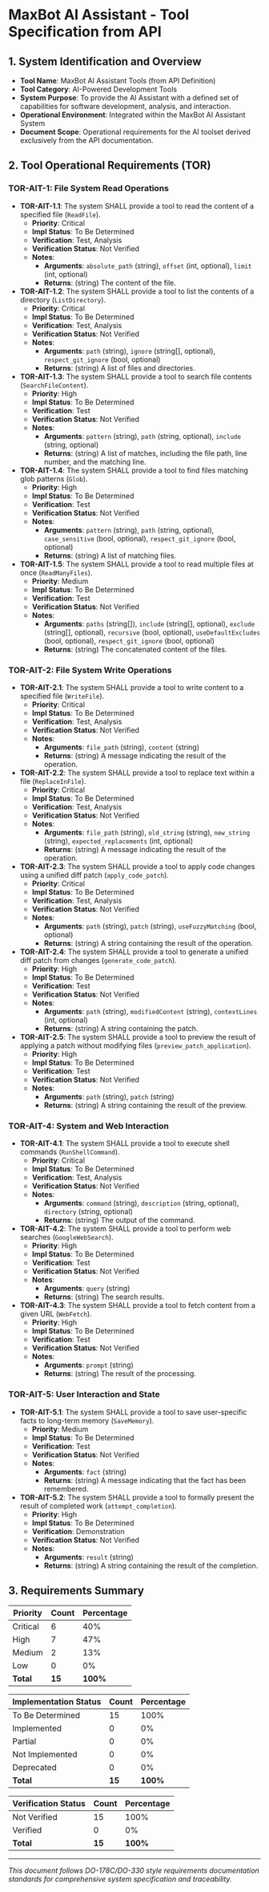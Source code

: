 # MaxBot AI Assistant - Tool Specification from API

## 1. System Identification and Overview

- **Tool Name**: MaxBot AI Assistant Tools (from API Definition)
- **Tool Category**: AI-Powered Development Tools
- **System Purpose**: To provide the AI Assistant with a defined set of capabilities for software development, analysis, and interaction.
- **Operational Environment**: Integrated within the MaxBot AI Assistant System
- **Document Scope**: Operational requirements for the AI toolset derived exclusively from the API documentation.

## 2. Tool Operational Requirements (TOR)

### TOR-AIT-1: File System Read Operations

- **TOR-AIT-1.1**: The system SHALL provide a tool to read the content of a specified file (`ReadFile`).
  - **Priority**: Critical
  - **Impl Status**: To Be Determined
  - **Verification**: Test, Analysis
  - **Verification Status**: Not Verified
  - **Notes**: 
    - **Arguments**: `absolute_path` (string), `offset` (int, optional), `limit` (int, optional)
    - **Returns**: (string) The content of the file.
- **TOR-AIT-1.2**: The system SHALL provide a tool to list the contents of a directory (`ListDirectory`).
  - **Priority**: Critical
  - **Impl Status**: To Be Determined
  - **Verification**: Test, Analysis
  - **Verification Status**: Not Verified
  - **Notes**:
    - **Arguments**: `path` (string), `ignore` (string[], optional), `respect_git_ignore` (bool, optional)
    - **Returns**: (string) A list of files and directories.
- **TOR-AIT-1.3**: The system SHALL provide a tool to search file contents (`SearchFileContent`).
  - **Priority**: High
  - **Impl Status**: To Be Determined
  - **Verification**: Test
  - **Verification Status**: Not Verified
  - **Notes**:
    - **Arguments**: `pattern` (string), `path` (string, optional), `include` (string, optional)
    - **Returns**: (string) A list of matches, including the file path, line number, and the matching line.
- **TOR-AIT-1.4**: The system SHALL provide a tool to find files matching glob patterns (`Glob`).
  - **Priority**: High
  - **Impl Status**: To Be Determined
  - **Verification**: Test
  - **Verification Status**: Not Verified
  - **Notes**:
    - **Arguments**: `pattern` (string), `path` (string, optional), `case_sensitive` (bool, optional), `respect_git_ignore` (bool, optional)
    - **Returns**: (string) A list of matching files.
- **TOR-AIT-1.5**: The system SHALL provide a tool to read multiple files at once (`ReadManyFiles`).
  - **Priority**: Medium
  - **Impl Status**: To Be Determined
  - **Verification**: Test
  - **Verification Status**: Not Verified
  - **Notes**:
    - **Arguments**: `paths` (string[]), `include` (string[], optional), `exclude` (string[], optional), `recursive` (bool, optional), `useDefaultExcludes` (bool, optional), `respect_git_ignore` (bool, optional)
    - **Returns**: (string) The concatenated content of the files.

### TOR-AIT-2: File System Write Operations

- **TOR-AIT-2.1**: The system SHALL provide a tool to write content to a specified file (`WriteFile`).
  - **Priority**: Critical
  - **Impl Status**: To Be Determined
  - **Verification**: Test, Analysis
  - **Verification Status**: Not Verified
  - **Notes**:
    - **Arguments**: `file_path` (string), `content` (string)
    - **Returns**: (string) A message indicating the result of the operation.
- **TOR-AIT-2.2**: The system SHALL provide a tool to replace text within a file (`ReplaceInFile`).
  - **Priority**: Critical
  - **Impl Status**: To Be Determined
  - **Verification**: Test, Analysis
  - **Verification Status**: Not Verified
  - **Notes**:
    - **Arguments**: `file_path` (string), `old_string` (string), `new_string` (string), `expected_replacements` (int, optional)
    - **Returns**: (string) A message indicating the result of the operation.
- **TOR-AIT-2.3**: The system SHALL provide a tool to apply code changes using a unified diff patch (`apply_code_patch`).
  - **Priority**: Critical
  - **Impl Status**: To Be Determined
  - **Verification**: Test, Analysis
  - **Verification Status**: Not Verified
  - **Notes**:
    - **Arguments**: `path` (string), `patch` (string), `useFuzzyMatching` (bool, optional)
    - **Returns**: (string) A string containing the result of the operation.
- **TOR-AIT-2.4**: The system SHALL provide a tool to generate a unified diff patch from changes (`generate_code_patch`).
  - **Priority**: High
  - **Impl Status**: To Be Determined
  - **Verification**: Test
  - **Verification Status**: Not Verified
  - **Notes**:
    - **Arguments**: `path` (string), `modifiedContent` (string), `contextLines` (int, optional)
    - **Returns**: (string) A string containing the patch.
- **TOR-AIT-2.5**: The system SHALL provide a tool to preview the result of applying a patch without modifying files (`preview_patch_application`).
  - **Priority**: High
  - **Impl Status**: To Be Determined
  - **Verification**: Test
  - **Verification Status**: Not Verified
  - **Notes**:
    - **Arguments**: `path` (string), `patch` (string)
    - **Returns**: (string) A string containing the result of the preview.

### TOR-AIT-4: System and Web Interaction

- **TOR-AIT-4.1**: The system SHALL provide a tool to execute shell commands (`RunShellCommand`).
  - **Priority**: Critical
  - **Impl Status**: To Be Determined
  - **Verification**: Test, Analysis
  - **Verification Status**: Not Verified
  - **Notes**:
    - **Arguments**: `command` (string), `description` (string, optional), `directory` (string, optional)
    - **Returns**: (string) The output of the command.
- **TOR-AIT-4.2**: The system SHALL provide a tool to perform web searches (`GoogleWebSearch`).
  - **Priority**: High
  - **Impl Status**: To Be Determined
  - **Verification**: Test
  - **Verification Status**: Not Verified
  - **Notes**:
    - **Arguments**: `query` (string)
    - **Returns**: (string) The search results.
- **TOR-AIT-4.3**: The system SHALL provide a tool to fetch content from a given URL (`WebFetch`).
  - **Priority**: High
  - **Impl Status**: To Be Determined
  - **Verification**: Test
  - **Verification Status**: Not Verified
  - **Notes**:
    - **Arguments**: `prompt` (string)
    - **Returns**: (string) The result of the processing.

### TOR-AIT-5: User Interaction and State

- **TOR-AIT-5.1**: The system SHALL provide a tool to save user-specific facts to long-term memory (`SaveMemory`).
  - **Priority**: Medium
  - **Impl Status**: To Be Determined
  - **Verification**: Test
  - **Verification Status**: Not Verified
  - **Notes**:
    - **Arguments**: `fact` (string)
    - **Returns**: (string) A message indicating that the fact has been remembered.
- **TOR-AIT-5.2**: The system SHALL provide a tool to formally present the result of completed work (`attempt_completion`).
  - **Priority**: High
  - **Impl Status**: To Be Determined
  - **Verification**: Demonstration
  - **Verification Status**: Not Verified
  - **Notes**:
    - **Arguments**: `result` (string)
    - **Returns**: (string) A string containing the result of the completion.

## 3. Requirements Summary

| Priority | Count | Percentage |
|----------|-------|------------|
| Critical | 6     | 40%        |
| High     | 7     | 47%        |
| Medium   | 2     | 13%        |
| Low      | 0     | 0%         |
| **Total** | **15** | **100%**   |

| Implementation Status | Count | Percentage |
|----------------------|-------|------------|
| To Be Determined     | 15    | 100%       |
| Implemented          | 0     | 0%         |
| Partial              | 0     | 0%         |
| Not Implemented      | 0     | 0%         |
| Deprecated           | 0     | 0%         |
| **Total**            | **15** | **100%**   |

| Verification Status  | Count | Percentage |
|----------------------|-------|------------|
| Not Verified         | 15    | 100%       |
| Verified             | 0     | 0%         |
| **Total**            | **15** | **100%**   |


---

*This document follows DO-178C/DO-330 style requirements documentation standards for comprehensive system specification and traceability.*